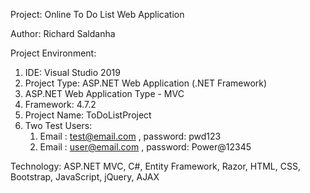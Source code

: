 Project: Online To Do List Web Application

Author: Richard Saldanha

Project Environment:
1. IDE: Visual Studio 2019
2. Project Type: ASP.NET Web Application (.NET Framework)
3. ASP.NET Web Application Type - MVC
4. Framework: 4.7.2
5. Project Name: ToDoListProject
6. Two Test Users:
    1. Email : test@email.com , password: pwd123
    2. Email : user@email.com , password: Power@12345

Technology: ASP.NET MVC, C#, Entity Framework, Razor, HTML, CSS, Bootstrap, JavaScript, jQuery, AJAX





